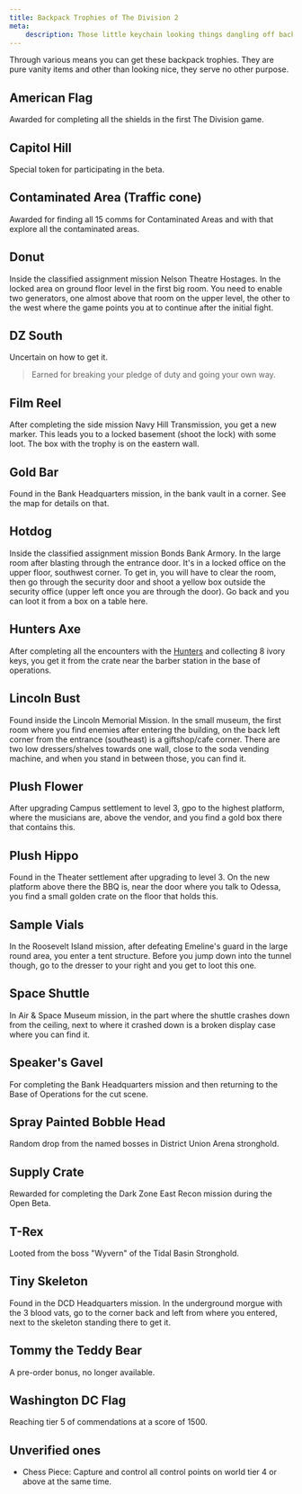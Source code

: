```yaml
---
title: Backpack Trophies of The Division 2
meta:
    description: Those little keychain looking things dangling off backpacks in The Division 2 are trophies and here you can find out how to get them.
---
```


Through various means you can get these backpack trophies. They are pure vanity items and other than looking nice, they serve no other purpose.

## American Flag

Awarded for completing all the shields in the first The Division game.

## Capitol Hill

Special token for participating in the beta.

## Contaminated Area (Traffic cone)

Awarded for finding all 15 comms for Contaminated Areas and with that explore all the contaminated areas.

## Donut

Inside the classified assignment mission Nelson Theatre Hostages. In the locked area on ground floor level in the first big room. You need to enable two generators, one almost above that room on the upper level, the other to the west where the game points you at to continue after the initial fight. 

## DZ South

Uncertain on how to get it.

> Earned for breaking your pledge of duty and going your own way.

## Film Reel

After completing the side mission Navy Hill Transmission, you get a new marker. This leads you to a locked basement (shoot the lock) with some loot. The box with the trophy is on the eastern wall.

## Gold Bar

Found in the Bank Headquarters mission, in the bank vault in a corner. See the map for details on that.

## Hotdog

Inside the classified assignment mission Bonds Bank Armory. In the large room after blasting through the entrance door. It's in a locked office on the upper floor, southwest corner. To get in, you will have to clear the room, then go through the security door and shoot a yellow box outside the security office (upper left once you are through the door). Go back and you can loot it from a box on a table here.

## Hunters Axe

After completing all the encounters with the [Hunters](/hunters.html) and collecting 8 ivory keys, you get it from the crate near the barber station in the base of operations.

## Lincoln Bust

Found inside the Lincoln Memorial Mission. In the small museum, the first room where you find enemies after entering the building, on the back left corner from the entrance (southeast) is a giftshop/cafe corner. There are two low dressers/shelves towards one wall, close to the soda vending machine, and when you stand in between those, you can find it.

## Plush Flower

After upgrading Campus settlement to level 3, gpo to the highest platform, where the musicians are, above the vendor, and you find a gold box there that contains this.

## Plush Hippo

Found in the Theater settlement after upgrading to level 3. On the new platform above there the BBQ is, near the door where you talk to Odessa, you find a small golden crate on the floor that holds this.

## Sample Vials

In the Roosevelt Island mission, after defeating Emeline's guard in the large round area, you enter a tent structure. Before you jump down into the tunnel though, go to the dresser to your right and you get to loot this one.

## Space Shuttle

In Air & Space Museum mission, in the part where the shuttle crashes down from the ceiling, next to where it crashed down is a broken display case where you can find it. 

## Speaker's Gavel

For completing the Bank Headquarters mission and then returning to the Base of Operations for the cut scene.

## Spray Painted Bobble Head

Random drop from the named bosses in District Union Arena stronghold.

## Supply Crate

Rewarded for completing the Dark Zone East Recon mission during the Open Beta.

## T-Rex

Looted from the boss "Wyvern" of the Tidal Basin Stronghold.

## Tiny Skeleton

Found in the DCD Headquarters mission. In the underground morgue with the 3 blood vats, go to the corner back and left from where you entered, next to the skeleton standing there to get it.

## Tommy the Teddy Bear

A pre-order bonus, no longer available.

## Washington DC Flag

Reaching tier 5 of commendations at a score of 1500.

## Unverified ones

* Chess Piece: Capture and control all control points on world tier 4 or above at the same time.
